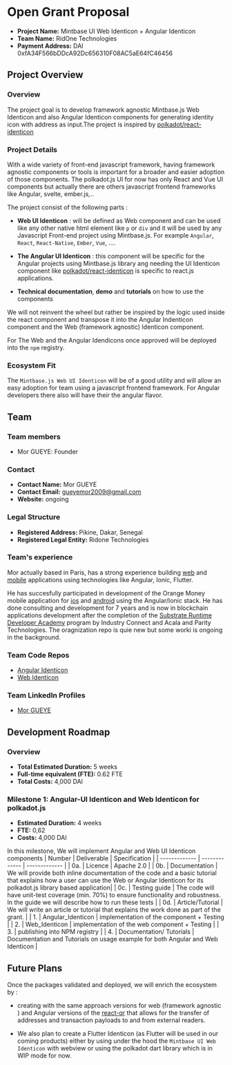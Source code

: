 # Open Grant Proposal
* **Project Name:** Mintbase UI Web Identicon + Angular Identicon
* **Team Name:** RidOne Technologies
* **Payment Address:** DAI  0xfA34F566bDDcA92Dc656310F08AC5aE64fC46456
## Project Overview 
### Overview

The project goal is to develop framework agnostic Mintbase.js Web Identicon and also Angular Identicon components for  generating identity icon with address as input.The project is inspired by [polkadot/react-identicon](https://www.npmjs.com/package/@polkadot/react-identicon)

### Project Details 

With a wide variety of front-end javascript framework, having framework agnostic components or tools is important for a broader and easier adoption of those components.
The polkadot.js UI for now has only React and Vue UI components but actually there are others javascript frontend frameworks like Angular, svelte, ember.js,..

The project consist of the following parts :

- **Web UI Identicon** : will be defined as Web component and can be used like any other native html element like  `p` or `div` and it  will be used by any Javascript Front-end project using Mintbase.js. For example `Angular`, `React`, `React-Native`, `Ember`, `Vue`, ....


- **The Angular UI Identicon** : this component will be specific for the Angular projects using Mintbase.js library ang needing the UI Identicon component like [polkadot/react-identicon](https://www.npmjs.com/package/@polkadot/react-identicon) is specific to react.js applications.

- **Technical documentation**, **demo**  and **tutorials** on how to use the components

We will not reinvent the wheel but rather be inspired by the logic used inside the react component and transpose it into the Angular Indenticon component and the Web (framework agnostic) Identicon component. 

For The Web and the Angular Idendicons once approved will be deployed into the `npm` registry.

### Ecosystem Fit 
The `Mintbase.js Web UI Identicon` will be of a good utility and will allow an easy adoption for team using a javascript frontend framework. For Angular developers there also will have their the angular flavor.

## Team 
### Team members
- Mor GUEYE: Founder
### Contact
* **Contact Name:** Mor GUEYE
* **Contact Email:** gueyemor2009@gmail.com
* **Website:** ongoing
### Legal Structure 
* **Registered Address:** Pikine, Dakar, Senegal
* **Registered Legal Entity:** Ridone Technologies
### Team's experience
Mor actually based in Paris, has a strong experience building [web](https://www.linkedin.com/in/mor-gueye-7659241a3/detail/overlay-view/urn:li:fsd_profileTreasuryMedia:(ACoAAC-oHT0Bsgb6uTTo3vFaGn_x3xd7077jBqA,1613649142392)/) and [mobile](https://www.linkedin.com/in/mor-gueye-7659241a3/detail/overlay-view/urn:li:fsd_profileTreasuryMedia:(ACoAAC-oHT0Bsgb6uTTo3vFaGn_x3xd7077jBqA,1613649240649)/) applications using technologies like Angular, Ionic, Flutter.

He has succesfully participated in development of the Orange Money mobile application 
for [ios](https://apps.apple.com/sn/app/orange-money-senegal/id1447224280) and [android](https://play.google.com/store/apps/details?id=com.orange.mobile.orangemoney&hl=fr&gl=US) using the Angular/Ionic stack.
He has done consulting and development for 7 years and is now in blockchain applications development after the completion of the [Substrate Runtime Developer Academy](https://www.industryconnect.org/substrate-runtime-developer-academy/) program by Industry Connect and Acala and Parity Technologies.
The oragnization repo is quie new but some worki is ongoing in the background.

### Team Code Repos
- [Angular Identicon](https://github.com/RidOne-technologies/polkadot-angular-identicon)
- [Web Identicon](https://github.com/RidOne-technologies/polkadot-web-identicon)

### Team LinkedIn Profiles
- [Mor GUEYE](https://www.linkedin.com/in/mor-gueye-7659241a3/)

## Development Roadmap 
### Overview
* **Total Estimated Duration:** 5 weeks
* **Full-time equivalent (FTE):** 0.62 FTE  
* **Total Costs:** 4,000 DAI

### Milestone 1: Angular-UI Identicon and Web Identicon for polkadot.js
* **Estimated Duration:** 4 weeks
* **FTE:**  0,62
* **Costs:** 4,000 DAI

In this milestone, We will implement Angular and Web UI Identicon components
| Number | Deliverable | Specification |
| ------------- | ------------- | ------------- |
| 0a. | Licence | Apache 2.0 |
| 0b. | Documentation | We will provide both inline documentation of the code and a basic tutorial that explains how a user can use the Web or Angular Identicon for its polkadot.js library based application|
| 0c. | Testing guide | The code will have unit-test coverage (min. 70%) to ensure functionality and robustness. In the guide we will describe how to run these tests |
| 0d. | Article/Tutorial | We will write an article or tutorial that explains the work done as part of the grant. |
| 1. | Angular_Identicon | implementation of the component + Testing |
| 2. | Web_Identicon | implementation of the web component + Testing |
| 3. | publishing into NPM registry |
| 4. | Documentation/ Tutorials | Documentation and Tutorials on usage example for both Angular and Web Identicon |

## Future Plans
Once the packages validated and deployed, we will enrich the ecosystem by :
- creating with the same approach versions for web (framework agnostic ) and Angular  versions of the [react-qr](https://github.com/polkadot-js/ui/tree/master/packages/react-qr) that allows for the transfer of addresses and transaction payloads to and from external readers.

- We also plan to create a Flutter Identicon (as Flutter will be used in our coming products) either by using under the hood the `Mintbase UI Web Identicon`  with  webview or using the polkadot dart library which is in WIP mode for now.
